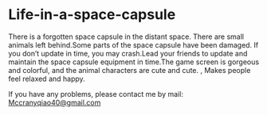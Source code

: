 # Life-in-a-space-capsule

There is a forgotten space capsule in the distant space. There are small animals left behind.Some parts of the space capsule have been damaged. If you don’t update in time, you may crash.Lead your friends to update and maintain the space capsule equipment in time.The game screen is gorgeous and colorful, and the animal characters are cute and cute. , Makes people feel relaxed and happy.

If you have any problems, please contact me by mail: Mccranyqiao40@gmail.com
